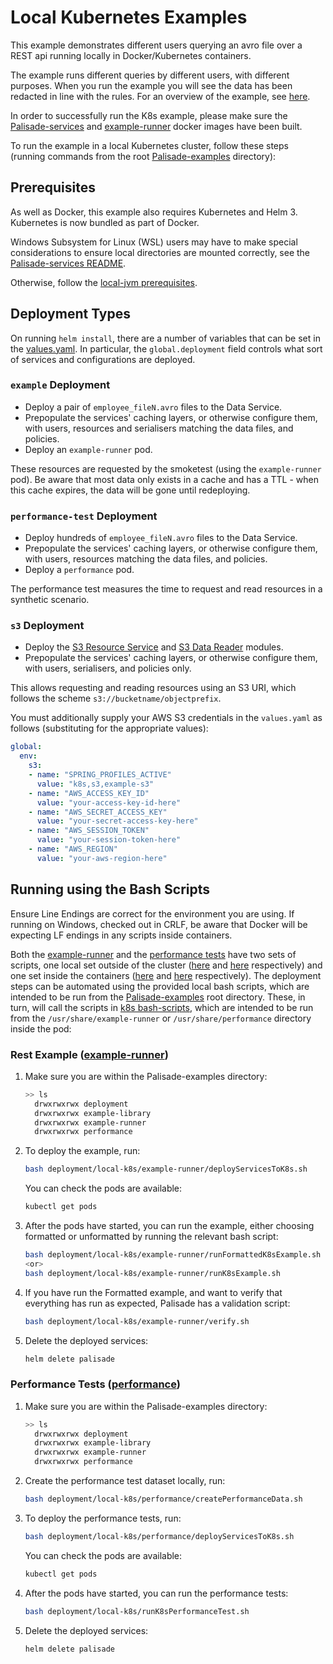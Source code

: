 <!--
 Copyright 2018-2021 Crown Copyright
 
 Licensed under the Apache License, Version 2.0 (the "License");
 you may not use this file except in compliance with the License.
 You may obtain a copy of the License at
 
     http://www.apache.org/licenses/LICENSE-2.0
 
 Unless required by applicable law or agreed to in writing, software
 distributed under the License is distributed on an "AS IS" BASIS,
 WITHOUT WARRANTIES OR CONDITIONS OF ANY KIND, either express or implied.
 See the License for the specific language governing permissions and
 limitations under the License.
-->

# Local Kubernetes Examples

This example demonstrates different users querying an avro file over a REST api running locally in Docker/Kubernetes containers.

The example runs different queries by different users, with different purposes.
When you run the example you will see the data has been redacted in line with the rules.
For an overview of the example, see [here](../../README.md).

In order to successfully run the K8s example, please make sure the [Palisade-services](https://github.com/gchq/Palisade-services) and [example-runner](../../example-runner) docker images have been built.

To run the example in a local Kubernetes cluster, follow these steps (running commands from the root [Palisade-examples](../..) directory):

## Prerequisites
As well as Docker, this example also requires Kubernetes and Helm 3.
Kubernetes is now bundled as part of Docker.

Windows Subsystem for Linux (WSL) users may have to make special considerations to ensure local directories are mounted correctly, see the [Palisade-services README](https://github.com/gchq/Palisade-services/tree/develop/README.md).

Otherwise, follow the [local-jvm prerequisites](../../deployment-jvm/local-jvm/README.md).


## Deployment Types
On running `helm install`, there are a number of variables that can be set in the [values.yaml](values.yaml).
In particular, the `global.deployment` field controls what sort of services and configurations are deployed.

### `example` Deployment
* Deploy a pair of `employee_fileN.avro` files to the Data Service.
* Prepopulate the services' caching layers, or otherwise configure them, with users, resources and serialisers matching the data files, and policies.
* Deploy an `example-runner` pod.

These resources are requested by the smoketest (using the `example-runner` pod).
Be aware that most data only exists in a cache and has a TTL - when this cache expires, the data will be gone until redeploying.

### `performance-test` Deployment
* Deploy hundreds of `employee_fileN.avro` files to the Data Service.
* Prepopulate the services' caching layers, or otherwise configure them, with users, resources matching the data files, and policies.
* Deploy a `performance` pod.

The performance test measures the time to request and read resources in a synthetic scenario.

### `s3` Deployment
* Deploy the [S3 Resource Service](https://github.com/gchq/Palisade-readers/tree/develop/s3-resource) and [S3 Data Reader](https://github.com/gchq/Palisade-readers/tree/develop/s3-reader) modules.
* Prepopulate the services' caching layers, or otherwise configure them, with users, serialisers, and policies only.

This allows requesting and reading resources using an S3 URI, which follows the scheme `s3://bucketname/objectprefix`.

You must additionally supply your AWS S3 credentials in the `values.yaml` as follows (substituting for the appropriate values):
```yaml
global:
  env:
    s3:
    - name: "SPRING_PROFILES_ACTIVE"
      value: "k8s,s3,example-s3"
    - name: "AWS_ACCESS_KEY_ID"
      value: "your-access-key-id-here"
    - name: "AWS_SECRET_ACCESS_KEY"
      value: "your-secret-access-key-here"
    - name: "AWS_SESSION_TOKEN"
      value: "your-session-token-here"
    - name: "AWS_REGION"
      value: "your-aws-region-here"
```

## Running using the Bash Scripts

Ensure Line Endings are correct for the environment you are using. If running on Windows, checked out in CRLF, be aware that Docker will be expecting LF endings in any scripts inside containers.

Both the [example-runner](../../example-runner) and the [performance tests](../../performance) have two sets of scripts, one local set outside of the cluster ([here](./example-runner) and [here](./performance) respectively) and one set inside the containers ([here](../../example-runner/src/main/resources/k8s-bash-scripts) and [here](../../performance/src/main/resources/k8s-bash-scripts) respectively).
The deployment steps can be automated using the provided local bash scripts, which are intended to be run from the [Palisade-examples](../..) root directory.
These, in turn, will call the scripts in [k8s bash-scripts](../../example-runner/src/main/resources/k8s-bash-scripts), which are intended to be run from the `/usr/share/example-runner` or `/usr/share/performance` directory inside the pod:

### Rest Example ([example-runner](../../example-runner/README.md))
1. Make sure you are within the Palisade-examples directory:  
   ```bash
   >> ls
     drwxrwxrwx deployment
     drwxrwxrwx example-library
     drwxrwxrwx example-runner
     drwxrwxrwx performance
   ```

1. To deploy the example, run:
   ```bash
   bash deployment/local-k8s/example-runner/deployServicesToK8s.sh
   ```
   You can check the pods are available:
   ```bash
   kubectl get pods
   ```
   
1. After the pods have started, you can run the example, either choosing formatted or unformatted by running the relevant bash script:
   ```bash
   bash deployment/local-k8s/example-runner/runFormattedK8sExample.sh
   <or>
   bash deployment/local-k8s/example-runner/runK8sExample.sh
   ```
   
1. If you have run the Formatted example, and want to verify that everything has run as expected, Palisade has a validation script:
    ```bash
   bash deployment/local-k8s/example-runner/verify.sh
    ```

1. Delete the deployed services:
    ```bash
    helm delete palisade
    ```

### Performance Tests ([performance](../../performance/README.md))
1. Make sure you are within the Palisade-examples directory:  
   ```bash
   >> ls
     drwxrwxrwx deployment
     drwxrwxrwx example-library
     drwxrwxrwx example-runner
     drwxrwxrwx performance
   ```

1. Create the performance test dataset locally, run:
   ```bash
   bash deployment/local-k8s/performance/createPerformanceData.sh
   ```

1. To deploy the performance tests, run:
   ```bash
   bash deployment/local-k8s/performance/deployServicesToK8s.sh
   ```
   You can check the pods are available:
   ```bash
   kubectl get pods
   ```
   
1. After the pods have started, you can run the performance tests:
   ```bash
   bash deployment/local-k8s/runK8sPerformanceTest.sh
   ```

1. Delete the deployed services:
    ```bash
    helm delete palisade
    ```
